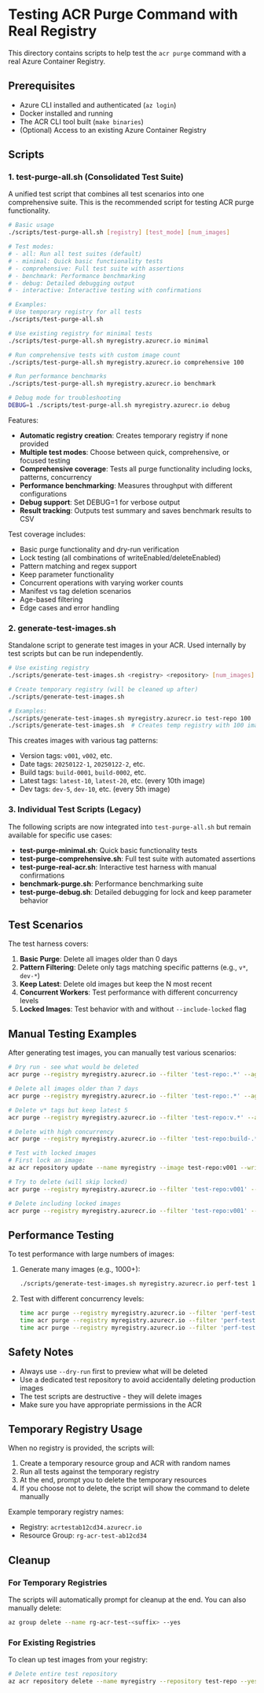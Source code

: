 # Testing ACR Purge Command with Real Registry

This directory contains scripts to help test the `acr purge` command with a real Azure Container Registry.

## Prerequisites

- Azure CLI installed and authenticated (`az login`)
- Docker installed and running
- The ACR CLI tool built (`make binaries`)
- (Optional) Access to an existing Azure Container Registry

## Scripts

### 1. test-purge-all.sh (Consolidated Test Suite)

A unified test script that combines all test scenarios into one comprehensive suite. This is the recommended script for testing ACR purge functionality.

```bash
# Basic usage
./scripts/test-purge-all.sh [registry] [test_mode] [num_images]

# Test modes:
# - all: Run all test suites (default)
# - minimal: Quick basic functionality tests
# - comprehensive: Full test suite with assertions
# - benchmark: Performance benchmarking
# - debug: Detailed debugging output
# - interactive: Interactive testing with confirmations

# Examples:
# Use temporary registry for all tests
./scripts/test-purge-all.sh

# Use existing registry for minimal tests
./scripts/test-purge-all.sh myregistry.azurecr.io minimal

# Run comprehensive tests with custom image count
./scripts/test-purge-all.sh myregistry.azurecr.io comprehensive 100

# Run performance benchmarks
./scripts/test-purge-all.sh myregistry.azurecr.io benchmark

# Debug mode for troubleshooting
DEBUG=1 ./scripts/test-purge-all.sh myregistry.azurecr.io debug
```

Features:
- **Automatic registry creation**: Creates temporary registry if none provided
- **Multiple test modes**: Choose between quick, comprehensive, or focused testing
- **Comprehensive coverage**: Tests all purge functionality including locks, patterns, concurrency
- **Performance benchmarking**: Measures throughput with different configurations
- **Debug support**: Set DEBUG=1 for verbose output
- **Result tracking**: Outputs test summary and saves benchmark results to CSV

Test coverage includes:
- Basic purge functionality and dry-run verification
- Lock testing (all combinations of writeEnabled/deleteEnabled)
- Pattern matching and regex support
- Keep parameter functionality
- Concurrent operations with varying worker counts
- Manifest vs tag deletion scenarios
- Age-based filtering
- Edge cases and error handling

### 2. generate-test-images.sh

Standalone script to generate test images in your ACR. Used internally by test scripts but can be run independently.

```bash
# Use existing registry
./scripts/generate-test-images.sh <registry> <repository> [num_images]

# Create temporary registry (will be cleaned up after)
./scripts/generate-test-images.sh

# Examples:
./scripts/generate-test-images.sh myregistry.azurecr.io test-repo 100
./scripts/generate-test-images.sh  # Creates temp registry with 100 images
```

This creates images with various tag patterns:
- Version tags: `v001`, `v002`, etc.
- Date tags: `20250122-1`, `20250122-2`, etc.
- Build tags: `build-0001`, `build-0002`, etc.
- Latest tags: `latest-10`, `latest-20`, etc. (every 10th image)
- Dev tags: `dev-5`, `dev-10`, etc. (every 5th image)

### 3. Individual Test Scripts (Legacy)

The following scripts are now integrated into `test-purge-all.sh` but remain available for specific use cases:

- **test-purge-minimal.sh**: Quick basic functionality tests
- **test-purge-comprehensive.sh**: Full test suite with automated assertions
- **test-purge-real-acr.sh**: Interactive test harness with manual confirmations
- **benchmark-purge.sh**: Performance benchmarking suite
- **test-purge-debug.sh**: Detailed debugging for lock and keep parameter behavior

## Test Scenarios

The test harness covers:

1. **Basic Purge**: Delete all images older than 0 days
2. **Pattern Filtering**: Delete only tags matching specific patterns (e.g., `v*`, `dev-*`)
3. **Keep Latest**: Delete old images but keep the N most recent
4. **Concurrent Workers**: Test performance with different concurrency levels
5. **Locked Images**: Test behavior with and without `--include-locked` flag

## Manual Testing Examples

After generating test images, you can manually test various scenarios:

```bash
# Dry run - see what would be deleted
acr purge --registry myregistry.azurecr.io --filter 'test-repo:.*' --ago 0d --dry-run

# Delete all images older than 7 days
acr purge --registry myregistry.azurecr.io --filter 'test-repo:.*' --ago 7d

# Delete v* tags but keep latest 5
acr purge --registry myregistry.azurecr.io --filter 'test-repo:v.*' --ago 0d --keep 5

# Delete with high concurrency
acr purge --registry myregistry.azurecr.io --filter 'test-repo:build-.*' --ago 0d --concurrency 20

# Test with locked images
# First lock an image:
az acr repository update --name myregistry --image test-repo:v001 --write-enabled false

# Try to delete (will skip locked)
acr purge --registry myregistry.azurecr.io --filter 'test-repo:v001' --ago 0d

# Delete including locked images
acr purge --registry myregistry.azurecr.io --filter 'test-repo:v001' --ago 0d --include-locked
```

## Performance Testing

To test performance with large numbers of images:

1. Generate many images (e.g., 1000+):
   ```bash
   ./scripts/generate-test-images.sh myregistry.azurecr.io perf-test 1000
   ```

2. Test with different concurrency levels:
   ```bash
   time acr purge --registry myregistry.azurecr.io --filter 'perf-test:.*' --ago 0d --concurrency 1 --dry-run
   time acr purge --registry myregistry.azurecr.io --filter 'perf-test:.*' --ago 0d --concurrency 10 --dry-run
   time acr purge --registry myregistry.azurecr.io --filter 'perf-test:.*' --ago 0d --concurrency 50 --dry-run
   ```

## Safety Notes

- Always use `--dry-run` first to preview what will be deleted
- Use a dedicated test repository to avoid accidentally deleting production images
- The test scripts are destructive - they will delete images
- Make sure you have appropriate permissions in the ACR

## Temporary Registry Usage

When no registry is provided, the scripts will:
1. Create a temporary resource group and ACR with random names
2. Run all tests against the temporary registry
3. At the end, prompt you to delete the temporary resources
4. If you choose not to delete, the script will show the command to delete manually

Example temporary registry names:
- Registry: `acrtestab12cd34.azurecr.io`
- Resource Group: `rg-acr-test-ab12cd34`

## Cleanup

### For Temporary Registries
The scripts will automatically prompt for cleanup at the end. You can also manually delete:
```bash
az group delete --name rg-acr-test-<suffix> --yes
```

### For Existing Registries
To clean up test images from your registry:
```bash
# Delete entire test repository
az acr repository delete --name myregistry --repository test-repo --yes
```
